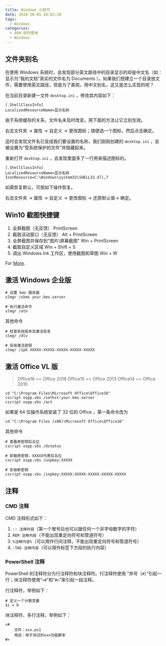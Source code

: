 ```yaml
---
title: Windows 小技巧
date: 2018-10-05 18:02:20
tags:
  - Windows
categories: 
  - 400-软件使用
  - Windows
---
```


## 文件夹别名

在使用 Windows 系统时，会发现部分英文路径中的目录显示的却是中文名（如：显示为“我的文档”真实的文件名为 Documents ）。如果我们想建立一个目录放文件，需要使用英文路径，但是为了美观，用中文别名，这又是怎么实现的呢？

在当前目录新建一文件 `desktop.ini` ，修改其内容如下：

    [.ShellClassInfo]
    LocalizedResourceName=显示名称

由于系统缓存的关系，文件名未及时改变。用下面的方法让它立刻生效。

右击文件夹 -> 属性 -> 自定义 -> 更改图标；随便选一个图标，然后点击确定。

这时会发现文件名已变成我们要设置的名称，我们刚刚创建的 `desktop.ini` ，会被设置为“受系统保护的文件”并隐藏起来。

重新打开 `desktop.ini` ，会发现里面多了一行用来描述图标的。

    [.ShellClassInfo]
    LocalizedResourceName=显示名称
    IconResource=C:\Windows\system32\SHELL32.dll,7

如需恢复默认，可按如下操作恢复。

右击文件夹 -> 属性 -> 自定义 -> 更改图标 -> 还原默认值-> 确定。

<!-- more -->

## Win10 截图快捷键

1. 全屏截图（无反馈）
    PrintScreen
2. 截取活动窗口（无反馈）
    Alt + PrintScreen
3. 全屏截图并保存到"图片\屏幕截图"
    Win + PrintScreen
4. 截取自定义区域
    Win + Shift + S
5. 调出 Windows Ink 工作区，使用截图和草图
    Win + W

For [More](https://zhuanlan.zhihu.com/p/33831541 ).

## 激活 Windows 企业版

    # 设置 kms 服务器
    slmgr /skms your.kms.server

    # 执行激活命令
    slmgr /ato

其他命令

    # 检查系统版本及激活信息
    slmgr /dlv

    # 安装激活密钥
    slmgr /ipk XXXXX-XXXXX-XXXXX-XXXXX-XXXXX

## 激活 Office VL 版

> Office16 == Office 2016
> Office15 == Office 2013
> Office14 == Office 2010

    cd "C:\Program Files\Microsoft Office\Office16"
    cscript ospp.vbs /sethst:your.kms.server
    cscript ospp.vbs /act

如果是 64 位操作系统安装了 32 位的 Office ，第一条命令改为

    cd "C:\Program Files (x86)\Microsoft Office\Office16"

其他命令

    # 查看原密钥后五位
    cscript ospp.vbs /dstatus

    # 卸载原密钥，XXXXX代表后五位
    cscript ospp.vbs /unpkey:XXXXX

    # 安装新密钥
    cscript ospp.vbs /inpkey:XXXXX-XXXXX-XXXXX-XXXXX-XXXXX

## 注释

### CMD 注释

CMD 注释形式如下：

1. `:: 注释内容`（第一个冒号后也可以跟任何一个非字母数字的字符）
2. `REM 注释内容`（不能出现重定向符号和管道符号）
3. `%注释内容%`（可以用作行间注释，不能出现重定向符号和管道符号）
4. `:TAG 注释内容`（可以用作标签下方段的执行内容）

### PowerShell 注释

PowerShell 的注释符分为行注释符和块注释符。行注释符使用 “井号（`#`）”引起一行；块注释符使用“`<#`”和“`#>`”来引起一段注释。

行注释符，举例如下：

    # 定义一个计数变量
    $i = 0

块注释符、多行注释，举例如下：

    <#
        文件：xxx.ps1
        用途：用于测试的xxx功能脚本
    #>
